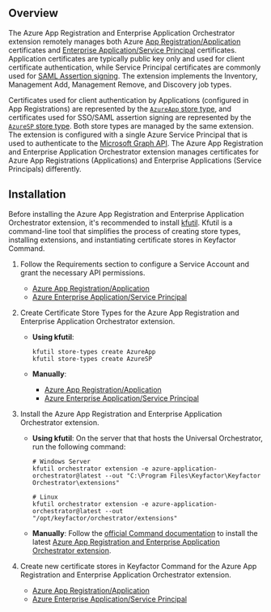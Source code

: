 ## Overview
The Azure App Registration and Enterprise Application Orchestrator extension remotely manages both Azure [App Registration/Application](https://learn.microsoft.com/en-us/entra/identity-platform/certificate-credentials) certificates and [Enterprise Application/Service Principal](https://docs.microsoft.com/en-us/azure/active-directory/develop/enterprise-apps-certificate-credentials) certificates. Application certificates are typically public key only and used for client certificate authentication, while Service Principal certificates are commonly used for [SAML Assertion signing](https://learn.microsoft.com/en-us/entra/identity/enterprise-apps/tutorial-manage-certificates-for-federated-single-sign-on). The extension implements the Inventory, Management Add, Management Remove, and Discovery job types.

Certificates used for client authentication by Applications (configured in App Registrations) are represented by the [`AzureApp` store type](docs/azureapp.md), and certificates used for SSO/SAML assertion signing are represented by the [`AzureSP` store type](docs/azuresp.md). Both store types are managed by the same extension. The extension is configured with a single Azure Service Principal that is used to authenticate to the [Microsoft Graph API](https://learn.microsoft.com/en-us/graph/use-the-api). The Azure App Registration and Enterprise Application Orchestrator extension manages certificates for Azure App Registrations (Applications) and Enterprise Applications (Service Principals) differently. 

## Installation
Before installing the Azure App Registration and Enterprise Application Orchestrator extension, it's recommended to install [kfutil](https://github.com/Keyfactor/kfutil). Kfutil is a command-line tool that simplifies the process of creating store types, installing extensions, and instantiating certificate stores in Keyfactor Command.

1. Follow the Requirements section to configure a Service Account and grant the necessary API permissions.

    * [Azure App Registration/Application](docs/azureapp.md#requirements)
    * [Azure Enterprise Application/Service Principal](docs/azuresp.md#requirements)

2. Create Certificate Store Types for the Azure App Registration and Enterprise Application Orchestrator extension. 

    * **Using kfutil**:

        ```shell
        kfutil store-types create AzureApp
        kfutil store-types create AzureSP
        ```

    * **Manually**:

        * [Azure App Registration/Application](docs/azureapp.md#certificate-store-type-configuration)
        * [Azure Enterprise Application/Service Principal](docs/azuresp.md#certificate-store-type-configuration)

3. Install the Azure App Registration and Enterprise Application Orchestrator extension.
    
    * **Using kfutil**: On the server that that hosts the Universal Orchestrator, run the following command:

        ```shell
        # Windows Server
        kfutil orchestrator extension -e azure-application-orchestrator@latest --out "C:\Program Files\Keyfactor\Keyfactor Orchestrator\extensions"

        # Linux
        kfutil orchestrator extension -e azure-application-orchestrator@latest --out "/opt/keyfactor/orchestrator/extensions"
        ```

    * **Manually**: Follow the [official Command documentation](https://software.keyfactor.com/Core-OnPrem/Current/Content/InstallingAgents/NetCoreOrchestrator/CustomExtensions.htm?Highlight=extensions) to install the latest [Azure App Registration and Enterprise Application Orchestrator extension](https://github.com/Keyfactor/azure-application-orchestrator/releases/latest).

4. Create new certificate stores in Keyfactor Command for the Azure App Registration and Enterprise Application Orchestrator extension.

    * [Azure App Registration/Application](docs/azureapp.md#certificate-store-configuration)
    * [Azure Enterprise Application/Service Principal](docs/azuresp.md#certificate-store-configuration)

